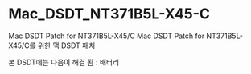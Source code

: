 # Mac_DSDT_NT371B5L-X45-C
Mac DSDT Patch for NT371B5L-X45/C
Mac DSDT Patch for NT371B5L-X45/C를 위한 맥 DSDT 패치

본 DSDT에는 다음이 해결 됨 :
  배터리

